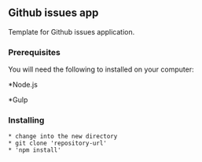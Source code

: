 ## Github issues app 

Template for Github issues application. 

### Prerequisites

You will need the following to installed on your computer:

*Node.js 

*Gulp


### Installing

```
* change into the new directory
* git clone 'repository-url' 
* 'npm install'
```




